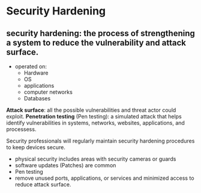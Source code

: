 # Security Hardening

## security hardening: the process of strengthening a system to reduce the vulnerability and attack surface.
- operated on:
  - Hardware
  - OS
  - applications
  - computer networks
  - Databases 

**Attack surface**: all the possible vulnerabilities and threat actor could exploit.
**Penetration testing** (Pen testing): a simulated attack that helps identify vulnerabilities in systems, networks, websites, applications, and processess.

Security professionals will regularly maintain security hardening procedures to keep devices secure.
- physical security includes areas with security cameras or guards
- software updates (Patches) are common
- Pen testing
- remove unused ports, applications, or services and minimized access to reduce attack surface.

